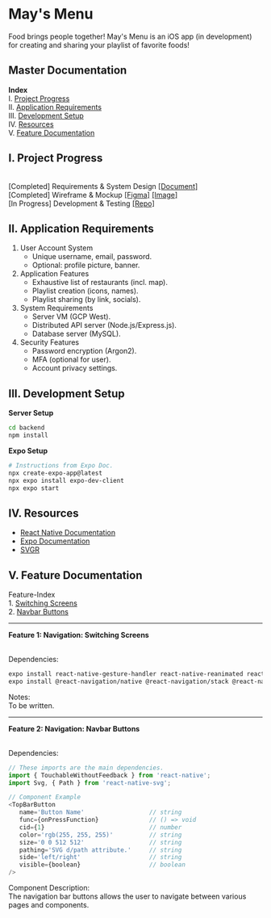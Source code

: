 <h1>May's Menu</h1>
<p>Food brings people together! May's Menu is an iOS app (in development) for creating and sharing your playlist of favorite foods!</p>

<h2>Master Documentation</h2>
<b>Index</b>
<br>I. <a href='#i'>Project Progress</a>
<br>II. <a href='#ii'>Application Requirements</a>
<br>III. <a href='#iii'>Development Setup</a>
<br>IV. <a href='#iv'>Resources</a>
<br>V. <a href='#v'>Feature Documentation</a>

<h2 id='i'>I. Project Progress</h2>
<!-- ✘ ✔ -->
<br>[Completed] Requirements & System Design
   <a href="#ii">[Document]</a>
<br>[Completed] Wireframe & Mockup 
   <a href="https://www.figma.com/design/8Tctnk4MifOjTbEEL7I5Ja/mays-menu?node-id=0%3A1&t=6K9fCD9sMYFYscwU-1">[Figma]</a>
   <a href="https://github.com/yammei/image-repo/blob/main/r5.png">[Image]</a>
<br>[In Progress] Development & Testing 
   <a href="https://github.com/yammei/mays-menu">[Repo]</a>

<h2 id='ii'>II. Application Requirements</h2>

1. User Account System
    * Unique username, email, password.
    * Optional: profile picture, banner.
2. Application Features
    * Exhaustive list of restaurants (incl. map).
    * Playlist creation (icons, names).
    * Playlist sharing (by link, socials).
3. System Requirements
    * Server VM (GCP West).
    * Distributed API server (Node.js/Express.js).
    * Database server (MySQL).
4. Security Features
    * Password encryption (Argon2).
    * MFA (optional for user).
    * Account privacy settings. 

<h2 id='iii'>III. Development Setup</h2>

<b>Server Setup</b>

```bash
cd backend
npm install
```

<b>Expo Setup</b>

```bash
# Instructions from Expo Doc.
npx create-expo-app@latest
npx expo install expo-dev-client
npx expo start
```

<h2 id='iv'>IV. Resources</h2>

* <a href="https://reactnative.dev/">React Native Documentation</a>
* <a href="https://docs.expo.dev/get-started/start-developing/">Expo Documentation</a>
* <a href="https://docs.expo.dev/get-started/start-developing/](https://react-svgr.com/playground/?native=true&typescript=true)">SVGR</a>

<h2 id='v'>V. Feature Documentation</h2>

</b>Feature-Index</b>
<br>1. <a href='#f1'>Switching Screens</a>
<br>2. <a href='#f2'>Navbar Buttons</a>

<hr>

<section id='f1'>

<b>Feature 1: Navigation: Switching Screens</b><br><br>

Dependencies:
```bash
expo install react-native-gesture-handler react-native-reanimated react-native-screens react-native-safe-area-context @react-native-community/masked-view
expo install @react-navigation/native @react-navigation/stack @react-navigation/bottom-tabs
```

Notes:<br>
To be written.

</section>

<section id='f2'>

<hr>
<b>Feature 2: Navigation: Navbar Buttons</b><br><br>

Dependencies:
```js
// These imports are the main dependencies.
import { TouchableWithoutFeedback } from 'react-native';
import Svg, { Path } from 'react-native-svg';

// Component Example
<TopBarButton
   name='Button Name'                  // string
   func={onPressFunction}              // () => void
   cid={1}                             // number
   color='rgb(255, 255, 255)'          // string
   size='0 0 512 512'                  // string
   pathing='SVG d/path attribute.'     // string
   side='left/right'                   // string
   visible={boolean}                   // boolean
/>
```
Component Description:<br>
The navigation bar buttons allows the user to navigate between various pages and components.<br>

</section>


